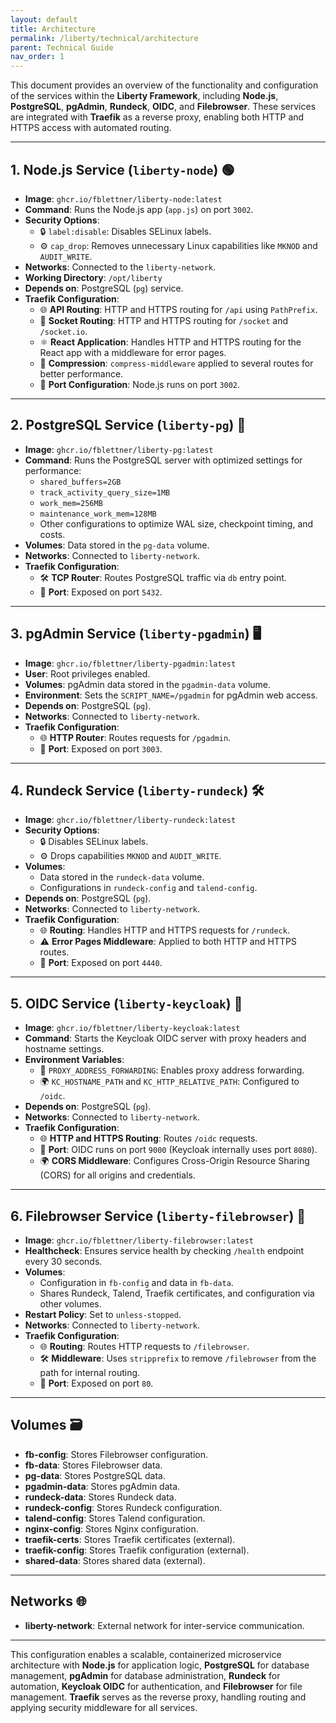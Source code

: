 ```yaml
---
layout: default
title: Architecture
permalink: /liberty/technical/architecture
parent: Technical Guide
nav_order: 1
---
```


This document provides an overview of the functionality and configuration of the services within the **Liberty Framework**, including **Node.js**, **PostgreSQL**, **pgAdmin**, **Rundeck**, **OIDC**, and **Filebrowser**. These services are integrated with **Traefik** as a reverse proxy, enabling both HTTP and HTTPS access with automated routing. 

---

## 1. **Node.js Service (`liberty-node`)** 🟢

- **Image**: `ghcr.io/fblettner/liberty-node:latest`
- **Command**: Runs the Node.js app (`app.js`) on port `3002`.
- **Security Options**: 
  - 🔒 `label:disable`: Disables SELinux labels.
  - ⚙️ `cap_drop`: Removes unnecessary Linux capabilities like `MKNOD` and `AUDIT_WRITE`.
- **Networks**: Connected to the `liberty-network`.
- **Working Directory**: `/opt/liberty`
- **Depends on**: PostgreSQL (`pg`) service.
- **Traefik Configuration**:
  - 🌐 **API Routing**: HTTP and HTTPS routing for `/api` using `PathPrefix`.
  - 📡 **Socket Routing**: HTTP and HTTPS routing for `/socket` and `/socket.io`.
  - ⚛️ **React Application**: Handles HTTP and HTTPS routing for the React app with a middleware for error pages.
  - 🚀 **Compression**: `compress-middleware` applied to several routes for better performance.
  - 🔌 **Port Configuration**: Node.js runs on port `3002`.

---

## 2. **PostgreSQL Service (`liberty-pg`)** 🐘

- **Image**: `ghcr.io/fblettner/liberty-pg:latest`
- **Command**: Runs the PostgreSQL server with optimized settings for performance:
  - `shared_buffers=2GB`
  - `track_activity_query_size=1MB`
  - `work_mem=256MB`
  - `maintenance_work_mem=128MB`
  - Other configurations to optimize WAL size, checkpoint timing, and costs.
- **Volumes**: Data stored in the `pg-data` volume.
- **Networks**: Connected to `liberty-network`.
- **Traefik Configuration**:
  - 🛠️ **TCP Router**: Routes PostgreSQL traffic via `db` entry point.
  - 🔌 **Port**: Exposed on port `5432`.

---

## 3. **pgAdmin Service (`liberty-pgadmin`)** 🖥️

- **Image**: `ghcr.io/fblettner/liberty-pgadmin:latest`
- **User**: Root privileges enabled.
- **Volumes**: pgAdmin data stored in the `pgadmin-data` volume.
- **Environment**: Sets the `SCRIPT_NAME=/pgadmin` for pgAdmin web access.
- **Depends on**: PostgreSQL (`pg`).
- **Networks**: Connected to `liberty-network`.
- **Traefik Configuration**:
  - 🌐 **HTTP Router**: Routes requests for `/pgadmin`.
  - 🔌 **Port**: Exposed on port `3003`.

---

## 4. **Rundeck Service (`liberty-rundeck`)** 🛠️

- **Image**: `ghcr.io/fblettner/liberty-rundeck:latest`
- **Security Options**:
  - 🔒 Disables SELinux labels.
  - ⚙️ Drops capabilities `MKNOD` and `AUDIT_WRITE`.
- **Volumes**: 
  - Data stored in the `rundeck-data` volume.
  - Configurations in `rundeck-config` and `talend-config`.
- **Depends on**: PostgreSQL (`pg`).
- **Networks**: Connected to `liberty-network`.
- **Traefik Configuration**:
  - 🌐 **Routing**: Handles HTTP and HTTPS requests for `/rundeck`.
  - ⚠️ **Error Pages Middleware**: Applied to both HTTP and HTTPS routes.
  - 🔌 **Port**: Exposed on port `4440`.

---

## 5. **OIDC Service (`liberty-keycloak`)** 🔐

- **Image**: `ghcr.io/fblettner/liberty-keycloak:latest`
- **Command**: Starts the Keycloak OIDC server with proxy headers and hostname settings.
- **Environment Variables**:
  - 🔄 `PROXY_ADDRESS_FORWARDING`: Enables proxy address forwarding.
  - 🌍 `KC_HOSTNAME_PATH` and `KC_HTTP_RELATIVE_PATH`: Configured to `/oidc`.
- **Depends on**: PostgreSQL (`pg`).
- **Networks**: Connected to `liberty-network`.
- **Traefik Configuration**:
  - 🌐 **HTTP and HTTPS Routing**: Routes `/oidc` requests.
  - 🔌 **Port**: OIDC runs on port `9000` (Keycloak internally uses port `8080`).
  - 🌍 **CORS Middleware**: Configures Cross-Origin Resource Sharing (CORS) for all origins and credentials.

---

## 6. **Filebrowser Service (`liberty-filebrowser`)** 📂

- **Image**: `ghcr.io/fblettner/liberty-filebrowser:latest`
- **Healthcheck**: Ensures service health by checking `/health` endpoint every 30 seconds.
- **Volumes**: 
  - Configuration in `fb-config` and data in `fb-data`.
  - Shares Rundeck, Talend, Traefik certificates, and configuration via other volumes.
- **Restart Policy**: Set to `unless-stopped`.
- **Networks**: Connected to `liberty-network`.
- **Traefik Configuration**:
  - 🌐 **Routing**: Routes HTTP requests to `/filebrowser`.
  - 🛠️ **Middleware**: Uses `stripprefix` to remove `/filebrowser` from the path for internal routing.
  - 🔌 **Port**: Exposed on port `80`.

---

## Volumes 🗃️

- **fb-config**: Stores Filebrowser configuration.
- **fb-data**: Stores Filebrowser data.
- **pg-data**: Stores PostgreSQL data.
- **pgadmin-data**: Stores pgAdmin data.
- **rundeck-data**: Stores Rundeck data.
- **rundeck-config**: Stores Rundeck configuration.
- **talend-config**: Stores Talend configuration.
- **nginx-config**: Stores Nginx configuration.
- **traefik-certs**: Stores Traefik certificates (external).
- **traefik-config**: Stores Traefik configuration (external).
- **shared-data**: Stores shared data (external).

---

## Networks 🌐

- **liberty-network**: External network for inter-service communication.

---

This configuration enables a scalable, containerized microservice architecture with **Node.js** for application logic, **PostgreSQL** for database management, **pgAdmin** for database administration, **Rundeck** for automation, **Keycloak OIDC** for authentication, and **Filebrowser** for file management. **Traefik** serves as the reverse proxy, handling routing and applying security middleware for all services.
